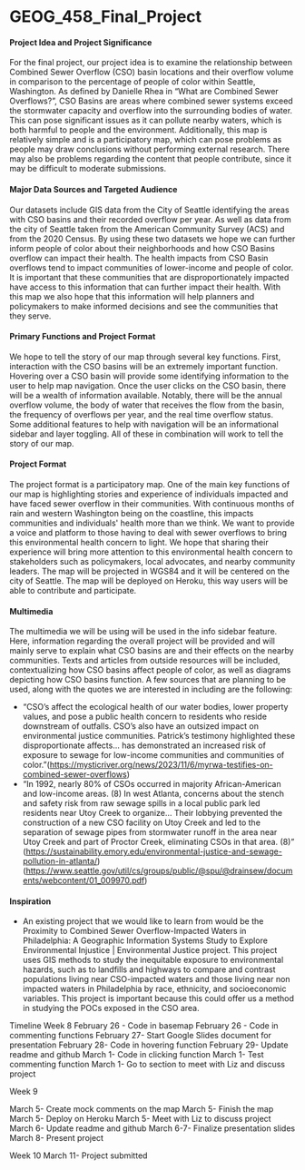 # GEOG_458_Final_Project

#### Project Idea and Project Significance
For the final project, our project idea is to examine the relationship between Combined Sewer Overflow (CSO) basin locations and their overflow volume in comparison to the percentage of people of color within Seattle, Washington. As defined by Danielle Rhea in “What are Combined Sewer Overflows?”, CSO Basins are areas where combined sewer systems exceed the stormwater capacity and overflow into the surrounding bodies of water. This can pose significant issues as it can pollute nearby waters, which is both harmful to people and the environment. Additionally, this map is relatively simple and is a participatory map, which can pose problems as people may draw conclusions without performing external research. There may also be problems regarding the content that people contribute, since it may be difficult to moderate submissions.

#### Major Data Sources and Targeted Audience
Our datasets include GIS data from the City of Seattle identifying the areas with CSO basins and their recorded overflow per year. As well as data from the city of Seattle taken from the American Community Survey (ACS) and from the 2020 Census. By using these two datasets we hope we can further inform people of color about their neighborhoods and how CSO Basins overflow can impact their health. The health impacts from CSO Basin overflows tend to impact communities of lower-income and people of color. It is important that these communities that are disproportionately impacted have access to this information that can further impact their health. With this map we also hope that this information will help planners and policymakers to make informed decisions and see the communities that they serve. 

#### Primary Functions and Project Format
We hope to tell the story of our map through several key functions. First, interaction with the CSO basins will be an extremely important function. Hovering over a CSO basin will provide some identifying information to the user to help map navigation. Once the user clicks on the CSO basin, there will be a wealth of information available. Notably, there will be the annual overflow volume, the body of water that receives the flow from the basin, the frequency of overflows per year, and the real time overflow status.  Some additional features to help with navigation will be an informational sidebar and layer toggling. All of these in combination will work to tell the story of our map. 

#### Project Format
The project format is a participatory map. One of the main key functions of our map is highlighting stories and experience of individuals impacted and have faced sewer overflow in their communities. With continuous months of rain and western Washington being on the coastline, this impacts communities and individuals' health more than we think. We want to provide a voice and platform to those having to deal with sewer overflows to bring this environmental health concern to light. We hope that sharing their experience will bring more attention to this environmental health concern to stakeholders such as policymakers, local advocates, and nearby community leaders. The map will be projected in WGS84 and it will be centered on the city of Seattle. The map will be deployed on Heroku, this way users will be able to contribute and participate.


#### Multimedia 
The multimedia we will be using will be used in the info sidebar feature. Here, information regarding the overall project will be provided and will mainly serve to explain what CSO basins are and their effects on the nearby communities. Texts and articles from outside resources will be included, contextualizing how CSO basins affect people of color, as well as diagrams depicting how CSO basins function. A few sources that are planning to be used, along with the quotes we are interested in including are the following:
* “CSO’s affect the ecological health of our water bodies, lower property values, and pose a public health concern to residents who reside downstream of outfalls. CSO’s also have an outsized impact on environmental justice communities. Patrick’s testimony highlighted these disproportionate affects… has demonstrated an increased risk of exposure to sewage for low-income communities and communities of color.”(https://mysticriver.org/news/2023/11/6/myrwa-testifies-on-combined-sewer-overflows)
* “In 1992, nearly 80% of CSOs occurred in majority African-American and low-income areas. (8) In west Atlanta, concerns about the stench and safety risk from raw sewage spills in a local public park led residents near Utoy Creek to organize… Their lobbying prevented the construction of a new CSO facility on Utoy Creek and led to the separation of sewage pipes from stormwater runoff in the area near Utoy Creek and part of Proctor Creek, eliminating CSOs in that area. (8)” (https://sustainability.emory.edu/environmental-justice-and-sewage-pollution-in-atlanta/)
(https://www.seattle.gov/util/cs/groups/public/@spu/@drainsew/documents/webcontent/01_009970.pdf)

#### Inspiration
* An existing project that we would like to learn from would be the Proximity to Combined Sewer Overflow-Impacted Waters in Philadelphia: A Geographic Information Systems Study to Explore Environmental Injustice | Environmental Justice project. This project uses GIS methods to study the inequitable exposure to environmental hazards, such as to landfills and highways to compare and contrast populations living near CSO-impacted waters and those living near non impacted waters in Philadelphia by race, ethnicity, and socioeconomic variables. This project is important because this could offer us a method in studying the POCs exposed in the CSO area.



Timeline
Week 8
February 26 - Code in basemap
February 26 - Code in commenting functions
February 27- Start Google Slides document for presentation
February 28-  Code in hovering function
February 29- Update readme and github
March 1- Code in clicking function
March 1- Test commenting function
March 1- Go to section to meet with Liz and discuss project


Week 9

March 5- Create mock comments on the map
March 5- Finish the map
March 5- Deploy on Heroku
March 5- Meet with Liz to discuss project
March 6- Update readme and github
March 6-7- Finalize presentation slides
March 8- Present project

Week 10 
March 11- Project submitted
